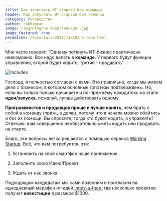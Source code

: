 ```yaml
---
title: Как запустить ИТ-стартап без команды 
header: Как запустить ИТ-стартап без команды 
category: Руководство
author: rakhimyan
image: /img/blog/no-team/teenager.jpg
image_featured: true
permalink: /tutorials/2017/11/18/no-team.html
---
```

Мне часто говорят: "Одному потянуть ИТ-бизнес практически невозможно. Все надо делать в __команде__. У первого будут функции управления, второй будет кодить, третий - продавать". 

![Includes](/img/blog/no-team/teenager.jpg)

Господа, я полностью согласен с вами. Это правильно, когда мы имеем дело с бизнесом, в котором основные гопотезы подтверждены. Но, если вы только-только начинаете и по-прежнему находитесь на этапе __идеи/запуска__, пожалуй, лучше действовать одному. 

__Программистов и продавцов проще и лучше нанять__, чем брать с собой в команду (прим., в долю), потому что в начале можно обойтись и без их помощи. Вы спросите, тогда кто будет кодить, а управлять? Отвечаю: вам совершенно необязательно уметь кодить или продавать на старте. 

Благо, эти вопросы легко решаются с помощью сервиса [Walking Startup](https://walkingstartup.ru). Всё, что вам потребуется, это:

1) Установить на свой смартфон наше приложение. 

2) Заполнить свою Идею/Проект. 

3) Ждать от нас звонка. 

Подходящим кандидатам мы сами позвоним и пригласим на однодневный марафон ит-идей [Innov-a-thon](https://innovathon.walkingstartup.ru), где несколько проектов получат __инвестиции__ в размере $1000. 

